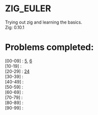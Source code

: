 # ZIG_EULER
Trying out zig and learning the basics.
<br>Zig: 0.10.1

# Problems completed:
[00-09] : [5](https://github.com/dark-r00t/ZIG_EULER/blob/main/1-9/euler_05/src/main.zig), [6](https://github.com/dark-r00t/ZIG_EULER/blob/main/1-9/euler_06/src/main.zig)
<br>[10-19] :
<br>[20-29] : [24](https://github.com/dark-r00t/ZIG_EULER/blob/main/20-29/euler_24/src/main.zig)
<br>[30-39] :
<br>[40-49] :
<br>[50-59] :
<br>[60-69] :
<br>[70-79] :
<br>[80-89] :
<br>[90-99] :

